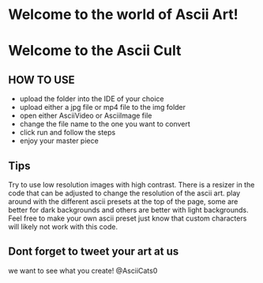 # Welcome to the world of Ascii Art!
# Welcome to the Ascii Cult

## HOW TO USE
* upload the folder into the IDE of your choice
* upload either a jpg file or mp4 file to the img folder
* open either AsciiVideo or AsciiImage file
* change the file name to the one you want to convert 
* click run and follow the steps
* enjoy your master piece

## Tips
Try to use low resolution images with high contrast. There is a resizer in the code that can be adjusted to change the resolution of the ascii art. 
play around with the different ascii presets at the top of the page, some are better for dark backgrounds and others are better with light backgrounds.
Feel free to make your own ascii preset just know that custom characters will likely not work with this code. 

## Dont forget to tweet your art at us 
we want to see what you create!
@AsciiCats0

